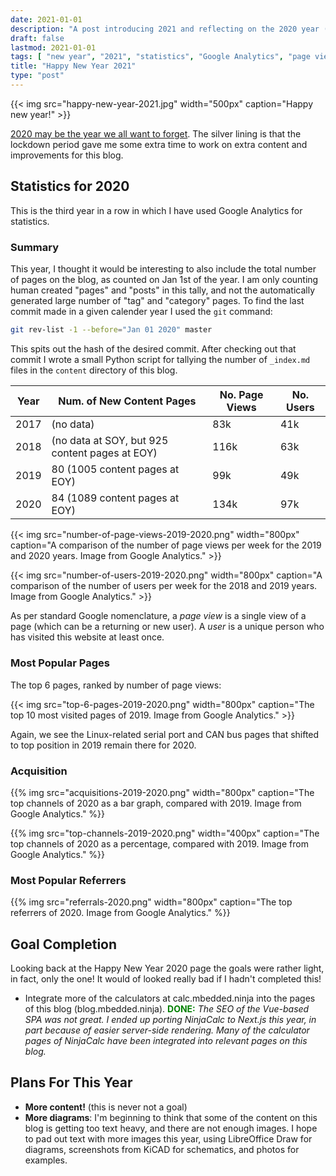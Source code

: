 ```yaml
---
date: 2021-01-01
description: "A post introducing 2021 and reflecting on the 2020 year (including blog statistics)."
draft: false
lastmod: 2021-01-01
tags: [ "new year", "2021", "statistics", "Google Analytics", "page view", "user", "referral", "Hugo", "GitHub", "blog" ]
title: "Happy New Year 2021"
type: "post"
---
```


{{< img src="happy-new-year-2021.jpg" width="500px" caption="Happy new year!" >}}

[2020 may be the year we all want to forget](https://en.wikipedia.org/wiki/Death_to_2020). The silver lining is that the lockdown period gave me some extra time to work on extra content and improvements for this blog.

## Statistics for 2020

This is the third year in a row in which I have used Google Analytics for statistics.

### Summary

This year, I thought it would be interesting to also include the total number of pages on the blog, as counted on Jan 1st of the year. I am only counting human created "pages" and "posts" in this tally, and not the automatically generated large number of "tag" and "category" pages. To find the last commit made in a given calender year I used the `git` command:

```bash
git rev-list -1 --before="Jan 01 2020" master
```

This spits out the hash of the desired commit. After checking out that commit I wrote a small Python script for tallying the number of `_index.md` files in the `content` directory of this blog.

<table>
  <thead>
    <tr>
      <th>Year</th>
      <th>Num. of New Content Pages</th>
      <th>No. Page Views</th>
      <th>No. Users</th>
    </tr>
  </thead>
  <tbody>
    <tr>
      <td>2017</td>
      <td>(no data)</td>
      <td>83k</td>
      <td>41k</td>
    </tr>
    <tr>
      <td>2018</td>
      <td>(no data at SOY, but 925 content pages at EOY)</td>
      <td>116k</td>
      <td>63k</td>
    </tr>
    <tr>
      <td>2019</td>
      <td>80 (1005 content pages at EOY)</td>
      <td>99k</td>
      <td>49k</td>
    </tr>
    <tr>
      <td>2020</td>
      <td>84 (1089 content pages at EOY)</td>
      <td>134k</td>
      <td>97k</td>
    </tr>
    <tr>
  </tbody>
</table>

{{< img src="number-of-page-views-2019-2020.png" width="800px" caption="A comparison of the number of page views per week for the 2019 and 2020 years. Image from Google Analytics." >}}

{{< img src="number-of-users-2019-2020.png" width="800px" caption="A comparison of the number of users per week for the 2018 and 2019 years. Image from Google Analytics." >}}

As per standard Google nomenclature, a _page view_ is a single view of a page (which can be a returning or new user). A _user_ is a unique person who has visited this website at least once.

### Most Popular Pages

The top 6 pages, ranked by number of page views:

{{< img src="top-6-pages-2019-2020.png" width="800px" caption="The top 10 most visited pages of 2019. Image from Google Analytics." >}}

Again, we see the Linux-related serial port and CAN bus pages that shifted to top position in 2019 remain there for 2020. 

### Acquisition

{{% img src="acquisitions-2019-2020.png" width="800px" caption="The top channels of 2020 as a bar graph, compared with 2019. Image from Google Analytics." %}}

{{% img src="top-channels-2019-2020.png" width="400px" caption="The top channels of 2020 as a percentage, compared with 2019. Image from Google Analytics." %}}

### Most Popular Referrers

{{% img src="referrals-2020.png" width="800px" caption="The top referrers of 2020. Image from Google Analytics." %}}

## Goal Completion

Looking back at the Happy New Year 2020 page the goals were rather light, in fact, only the one! It would of looked really bad if I hadn't completed this!

* Integrate more of the calculators at calc.mbedded.ninja into the pages of this blog (blog.mbedded.ninja). <span style="color: green; font-weight: bold;">DONE:</span> _The SEO of the Vue-based SPA was not great. I ended up porting NinjaCalc to Next.js this year, in part because of easier server-side rendering. Many of the calculator pages of NinjaCalc have been integrated into relevant pages on this blog._

## Plans For This Year

* **More content!** (this is never not a goal)
* **More diagrams**: I'm beginning to think that some of the content on this blog is getting too text heavy, and there are not enough images. I hope to pad out text with more images this year, using LibreOffice Draw for diagrams, screenshots from KiCAD for schematics, and photos for examples. 